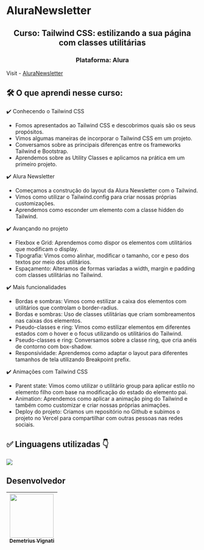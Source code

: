 # AluraNewsletter

<h2 align="center">Curso: Tailwind CSS: estilizando a sua página com classes utilitárias</h2>
<h3 align="center">Plataforma: Alura</h3>

Visit - [AluraNewsletter](https://www.google.com)

<!-- <img width="960" alt="Imagem do site" src="https://github.com/demetriusvas/robotron-2000/blob/77ae8d47575f760ee186c18de86bcb9796d18995/img/screenshot-robotron-2000.png"> -->

## 🛠️ O que aprendi nesse curso:

:heavy_check_mark: Conhecendo o Tailwind CSS

* Fomos apresentados ao Tailwind CSS e descobrimos quais são os seus propósitos.
* Vimos algumas maneiras de incorporar o Tailwind CSS em um projeto.
* Conversamos sobre as principais diferenças entre os frameworks Tailwind e Bootstrap.
* Aprendemos sobre as Utility Classes e aplicamos na prática em um primeiro projeto.

:heavy_check_mark: Alura Newsletter

* Começamos a construção do layout da Alura Newsletter com o Tailwind.
* Vimos como utilizar o Tailwind.config para criar nossas próprias customizações.
* Aprendemos como esconder um elemento com a classe hidden do Tailwind.

:heavy_check_mark: Avançando no projeto

* Flexbox e Grid: Aprendemos como dispor os elementos com utilitários que modificam o display.
* Tipografia: Vimos como alinhar, modificar o tamanho, cor e peso dos textos por meio dos utilitários.
* Espaçamento: Alteramos de formas variadas a width, margin e padding com classes utilitárias no Tailwind.

:heavy_check_mark: Mais funcionalidades

* Bordas e sombras: Vimos como estilizar a caixa dos elementos com utilitários que controlam o border-radius.
* Bordas e sombras: Uso de classes utilitárias que criam sombreamentos nas caixas dos elementos.
* Pseudo-classes e ring: Vimos como estilizar elementos em diferentes estados com o hover e o focus utilizando os utilitários do Tailwind.
* Pseudo-classes e ring: Conversamos sobre a classe ring, que cria anéis de contorno com box-shadow.
* Responsividade: Aprendemos como adaptar o layout para diferentes tamanhos de tela utilizando Breakpoint prefix.

:heavy_check_mark: Animações com Tailwind CSS

* Parent state: Vimos como utilizar o utilitário group para aplicar estilo no elemento filho com base na modificação do estado do elemento pai.
* Animation: Aprendemos como aplicar a animação ping do Tailwind e também como customizar e criar nossas próprias animações.
* Deploy do projeto: Criamos um repositório no Github e subimos o projeto no Vercel para compartilhar com outras pessoas nas redes sociais.


## ✅ Linguagens utilizadas 👇

<p align="left">
  <a href="#">
    <img src="https://skillicons.dev/icons?i=html,css,tailwind" />
  </a>
</p>



## Desenvolvedor

| [<img src="https://avatars.githubusercontent.com/u/22012261?s=400&v=4" width=115><br><sub>Demetrius Vignati</sub>](https://github.com/demetriusvas) |
| :---: |

